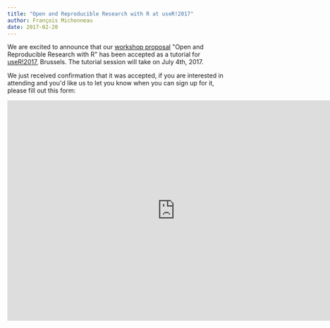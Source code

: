 ```yaml
---
title: "Open and Reproducible Research with R at useR!2017"
author: François Michonneau
date: 2017-02-20
---
```


We are excited to announce that our [workshop proposal](proposal/) "Open and
Reproducible Research with R" has been accepted as a tutorial
for [useR!2017](http://www.user2017.brussels/), Brussels. The tutorial session
will take on July 4th, 2017.

We just received confirmation that it was accepted, if you are interested in
attending and you'd like us to let you know when you can sign up for it, please
fill out this form:

<iframe src="https://docs.google.com/forms/d/e/1FAIpQLScmvThLGKDnLzx31ezGwAUi70lQwmhPkznNvU9Hgwt1AKgTBQ/viewform?embedded=true" width="760" height="500" frameborder="0" marginheight="0" marginwidth="0">Loading...</iframe>
